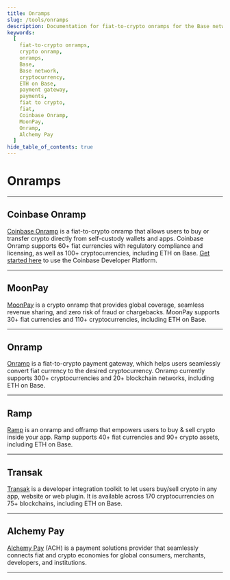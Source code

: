 ```yaml
---
title: Onramps
slug: /tools/onramps
description: Documentation for fiat-to-crypto onramps for the Base network.
keywords:
  [
    fiat-to-crypto onramps,
    crypto onramp,
    onramps,
    Base,
    Base network,
    cryptocurrency,
    ETH on Base,
    payment gateway,
    payments,
    fiat to crypto,
    fiat,
    Coinbase Onramp,
    MoonPay,
    Onramp,
    Alchemy Pay
  ]
hide_table_of_contents: true
---
```


# Onramps

---

## Coinbase Onramp

[Coinbase Onramp](https://www.coinbase.com/developer-platform/products/onramp) is a fiat-to-crypto onramp that allows users to buy or transfer crypto directly from self-custody wallets and apps. Coinbase Onramp supports 60+ fiat currencies with regulatory compliance and licensing, as well as 100+ cryptocurrencies, including ETH on Base. [Get started here](https://docs.cdp.coinbase.com/onramp/docs/getting-started/) to use the Coinbase Developer Platform.

---

## MoonPay

[MoonPay](https://www.moonpay.com/business/onramps) is a crypto onramp that provides global coverage, seamless revenue sharing, and zero risk of fraud or chargebacks. MoonPay supports 30+ fiat currencies and 110+ cryptocurrencies, including ETH on Base.

---

## Onramp

[Onramp](https://onramp.money/) is a fiat-to-crypto payment gateway, which helps users seamlessly convert fiat currency to the desired cryptocurrency. Onramp currently supports 300+ cryptocurrencies and 20+ blockchain networks, including ETH on Base.

---

## Ramp

[Ramp](https://rampnetwork.com/) is an onramp and offramp that empowers users to buy & sell crypto inside your app. Ramp supports 40+ fiat currencies and 90+ crypto assets, including ETH on Base.

---

## Transak

[Transak](https://transak.com/) is a developer integration toolkit to let users buy/sell crypto in any app, website or web plugin. It is available across 170 cryptocurrencies on 75+ blockchains, including ETH on Base.

---

## Alchemy Pay

[Alchemy Pay](https://ramp.alchemypay.org/) (ACH) is a payment solutions provider that seamlessly connects fiat and crypto economies for global consumers, merchants, developers, and institutions.

---
